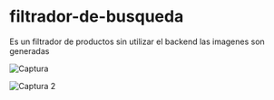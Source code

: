 # filtrador-de-busqueda
Es un filtrador de productos sin utilizar el backend
las imagenes son generadas

![Captura](https://user-images.githubusercontent.com/68045913/94059756-866f5e00-fda8-11ea-8187-3d2e79cfa609.PNG)

![Captura 2](https://user-images.githubusercontent.com/68045913/94059755-85d6c780-fda8-11ea-9b7e-eefd70abd92a.PNG)
